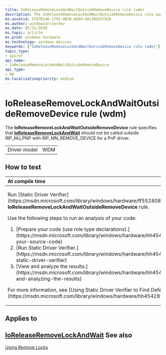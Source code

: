 ```yaml
---
title: IoReleaseRemoveLockAndWaitOutsideRemoveDevice rule (wdm)
description: The IoReleaseRemoveLockAndWaitOutsideRemoveDevice rule specifies that IoReleaseRemoveLockAndWait should not be called outside IRP\_MJ\_PNP with IRP\_MN\_REMOVE\_DEVICE for a PnP driver.
ms.assetid: 5787B14D-1793-4B39-A569-9A1308257A26
ms.author: windowsdriverdev
ms.date: 05/21/2018
ms.topic: article
ms.prod: windows-hardware
ms.technology: windows-devices
keywords: ["IoReleaseRemoveLockAndWaitOutsideRemoveDevice rule (wdm)"]
topic_type:
- apiref
api_name:
- IoReleaseRemoveLockAndWaitOutsideRemoveDevice
api_type:
- NA
ms.localizationpriority: medium
---
```


# IoReleaseRemoveLockAndWaitOutsideRemoveDevice rule (wdm)


The **IoReleaseRemoveLockAndWaitOutsideRemoveDevice** rule specifies that [**IoReleaseRemoveLockAndWait**](https://msdn.microsoft.com/library/windows/hardware/ff549567) should not be called outside IRP\_MJ\_PNP with IRP\_MN\_REMOVE\_DEVICE for a PnP driver.

|              |     |
|--------------|-----|
| Driver model | WDM |

How to test
-----------

<table>
<colgroup>
<col width="100%" />
</colgroup>
<thead>
<tr class="header">
<th align="left">At compile time</th>
</tr>
</thead>
<tbody>
<tr class="odd">
<td align="left"><p>Run [Static Driver Verifier](https://msdn.microsoft.com/library/windows/hardware/ff552808) and specify the <strong>IoReleaseRemoveLockAndWaitOutsideRemoveDevice</strong> rule.</p>
Use the following steps to run an analysis of your code:
<ol>
<li>[Prepare your code (use role type declarations).](https://msdn.microsoft.com/library/windows/hardware/hh454281#preparing-your-source-code)</li>
<li>[Run Static Driver Verifier.](https://msdn.microsoft.com/library/windows/hardware/hh454281#running-static-driver-verifier)</li>
<li>[View and analyze the results.](https://msdn.microsoft.com/library/windows/hardware/hh454281#viewing-and-analyzing-the-results)</li>
</ol>
<p>For more information, see [Using Static Driver Verifier to Find Defects in Drivers](https://msdn.microsoft.com/library/windows/hardware/hh454281).</p></td>
</tr>
</tbody>
</table>

Applies to
----------

[**IoReleaseRemoveLockAndWait**](https://msdn.microsoft.com/library/windows/hardware/ff549567)
See also
--------

[Using Remove Locks](https://msdn.microsoft.com/library/windows/hardware/ff565504)
 

 





